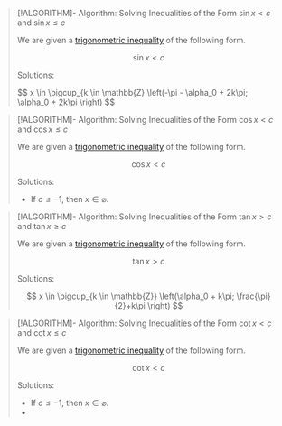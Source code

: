 >[!ALGORITHM]- Algorithm: Solving Inequalities of the Form $\sin x \lt c$ and $\sin x \le c$
>
>We are given a [trigonometric inequality](Trigonometric%20Inequality.md) of the following form.
>
>$$
>\sin x \lt c
>$$
>
>Solutions:
>
>$$
>x \in \bigcup_{k \in \mathbb{Z} \left(-\pi - \alpha_0 + 2k\pi; \alpha_0 + 2k\pi \right)
>$$
>

>[!ALGORITHM]- Algorithm: Solving Inequalities of the Form $\cos x \lt c$ and $\cos x \le c$
>
>We are given a [trigonometric inequality](Trigonometric%20Inequality.md) of the following form.
>
>$$
>\cos x \lt c
>$$
>
>Solutions:
>- If $c \le -1$, then $x \in \varnothing$.
>

>[!ALGORITHM]- Algorithm: Solving Inequalities of the Form $\tan x \gt c$ and $\tan x \ge c$
>
>We are given a [trigonometric inequality](Trigonometric%20Inequality.md) of the following form.
>
>$$
>\tan x \gt c
>$$
>
>Solutions:
>
>$$
>x \in \bigcup_{k \in \mathbb{Z}} \left(\alpha_0 + k\pi; \frac{\pi}{2}+k\pi \right)
>$$
>

>[!ALGORITHM]- Algorithm: Solving Inequalities of the Form $\cot x \lt c$ and $\cot x \le c$
>
>We are given a [trigonometric inequality](Trigonometric%20Inequality.md) of the following form.
>
>$$
>\cot x \lt c
>$$
>
>Solutions:
>- If $c \le -1$, then $x \in \varnothing$.
>- 
>